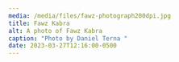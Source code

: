 ```yaml
---
media: /media/files/fawz-photograph200dpi.jpg
title: Fawz Kabra
alt: A photo of Fawz Kabra
caption: "Photo by Daniel Terna "
date: 2023-03-27T12:16:00-0500
---
```

